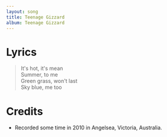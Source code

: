 ```yaml
---
layout: song
title: Teenage Gizzard
album: Teenage Gizzard
---
```


# Lyrics

> It's hot, it's mean  
> Summer, to me  
> Green grass, won't last  
> Sky blue, me too   

# Credits

* Recorded some time in 2010 in Angelsea, Victoria, Australia.  

